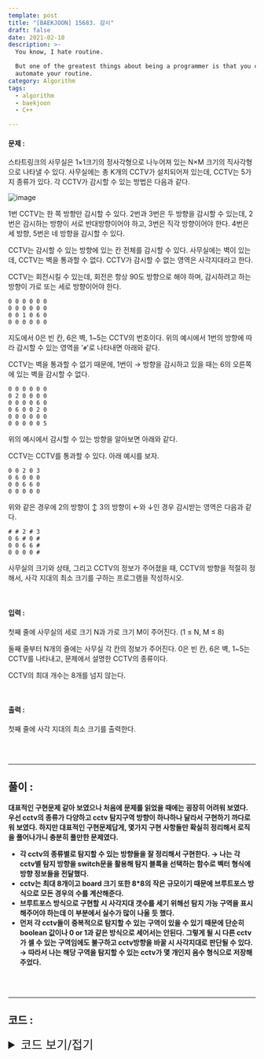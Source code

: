 ```yaml
---
template: post
title: "[BAEKJOON] 15683. 감시"
draft: false
date: 2021-02-10
description: >-
  You know, I hate routine.

  But one of the greatest things about being a programmer is that you can
  automate your routine.
category: Algorithm
tags:
  - algorithm
  - baekjoon
  - C++

---
```




#### 문제 : 

스타트링크의 사무실은 1×1크기의 정사각형으로 나누어져 있는 N×M 크기의 직사각형으로 나타낼 수 있다. 사무실에는 총 K개의 CCTV가 설치되어져 있는데, CCTV는 5가지 종류가 있다. 각 CCTV가 감시할 수 있는 방법은 다음과 같다.

![image](https://user-images.githubusercontent.com/57346455/118114467-982e7000-b422-11eb-93bc-60bfa38fbe92.png)

1번 CCTV는 한 쪽 방향만 감시할 수 있다. 2번과 3번은 두 방향을 감시할 수 있는데, 2번은 감시하는 방향이 서로 반대방향이어야 하고, 3번은 직각 방향이어야 한다. 4번은 세 방향, 5번은 네 방향을 감시할 수 있다.

CCTV는 감시할 수 있는 방향에 있는 칸 전체를 감시할 수 있다. 사무실에는 벽이 있는데, CCTV는 벽을 통과할 수 없다. CCTV가 감시할 수 없는 영역은 사각지대라고 한다.

CCTV는 회전시킬 수 있는데, 회전은 항상 90도 방향으로 해야 하며, 감시하려고 하는 방향이 가로 또는 세로 방향이어야 한다.

```
0 0 0 0 0 0
0 0 0 0 0 0
0 0 1 0 6 0
0 0 0 0 0 0
```

지도에서 0은 빈 칸, 6은 벽, 1~5는 CCTV의 번호이다. 위의 예시에서 1번의 방향에 따라 감시할 수 있는 영역을 '`#`'로 나타내면 아래와 같다.

CCTV는 벽을 통과할 수 없기 때문에, 1번이 → 방향을 감시하고 있을 때는 6의 오른쪽에 있는 벽을 감시할 수 없다.

```
0 0 0 0 0 0
0 2 0 0 0 0
0 0 0 0 6 0
0 6 0 0 2 0
0 0 0 0 0 0
0 0 0 0 0 5
```

위의 예시에서 감시할 수 있는 방향을 알아보면 아래와 같다.

CCTV는 CCTV를 통과할 수 있다. 아래 예시를 보자.

```
0 0 2 0 3
0 6 0 0 0
0 0 6 6 0
0 0 0 0 0
```

위와 같은 경우에 2의 방향이 ↕ 3의 방향이 ←와 ↓인 경우 감시받는 영역은 다음과 같다.

```
# # 2 # 3
0 6 # 0 #
0 0 6 6 #
0 0 0 0 #
```

사무실의 크기와 상태, 그리고 CCTV의 정보가 주어졌을 때, CCTV의 방향을 적절히 정해서, 사각 지대의 최소 크기를 구하는 프로그램을 작성하시오.

<br/>

#### 입력 :

첫째 줄에 사무실의 세로 크기 N과 가로 크기 M이 주어진다. (1 ≤ N, M ≤ 8)

둘째 줄부터 N개의 줄에는 사무실 각 칸의 정보가 주어진다. 0은 빈 칸, 6은 벽, 1~5는 CCTV를 나타내고, 문제에서 설명한 CCTV의 종류이다.

CCTV의 최대 개수는 8개를 넘지 않는다.

<br/>

#### 출력 : 

첫째 줄에 사각 지대의 최소 크기를 출력한다.

<br/>

<br/>

___

## 풀이 :

**대표적인 구현문제 같아 보였으나 처음에 문제를 읽었을 때에는 굉장히 어려워 보였다. 우선 cctv의 종류가 다양하고 cctv 탐지구역 방향이 하나하나 달라서 구현하기 까다로워 보였다. 하지만 대표적인 구현문제답게, 몇가지 구현 사항들만 확실히 정리해서 로직을 풀어나가니 충분히 풀만한 문제였다.**

- **각 cctv의 종류별로 탐지할 수 있는 방향들을 잘 정리해서 구현한다. → 나는 각 cctv별 탐지 방향을 switch문을 활용해 탐지 블록을 선택하는 함수로 벡터 형식에 방향 정보들을 전달했다.**
- **cctv는 최대 8개이고 board 크기 또한 8*8의 작은 규모이기 때문에 브루트포스 방식으로 모든 경우의 수를 계산해준다.**
- **브루트포스 방식으로 구현할 시 사각지대 갯수를 세기 위해선 탐지 가능 구역을 표시해주어야 하는데 이 부분에서 실수가 많이 나올 듯 했다.**
- **먼저 각 cctv들이 중복적으로 탐지할 수 있는 구역이 있을 수 있기 때문에 단순히 boolean 값이나 0 or 1과 같은 방식으로 세어서는 안된다. 그렇게 될 시 다른 cctv가 셀 수 있는 구역임에도 불구하고 cctv방향을 바꿀 시 사각지대로 판단될 수 있다. → 따라서 나는 해당 구역을 탐지할 수 있는 cctv가 몇 개인지 음수 형식으로 저장해주었다.**

<br/>

<br/>

---

## 코드 :

<details>
<summary style="cursor:pointer; font-size:1.5rem">
	코드 보기/접기
</summary>

```c++
#include <iostream>
#include <vector>
#include <utility>
#include <algorithm>

#define pii pair<int, int>

using namespace std;
int h, w, map[8][8], cctvnums, answer = 100;
int di[4] = {0, 1, 0, -1}, dj[4] = {1, 0, -1, 0};
vector<pii > cctv;

void countBlindSpot() {
    int cnt = 0;
    for (int i = 0; i < h; i++)
        for (int j = 0; j < w; j++)
            if (!map[i][j]) cnt++;
    answer = min(answer, cnt);
}

void paintCctvSpot(int x, int y, vector<int> dir) {
    int size = dir.size();
    for (int i = 0; i < size; i++) {
        int k = 1, curd = dir[i];
        while (1) {
            int cmpx = x + di[curd] * k, cmpy = y + dj[curd] * k;
            if (cmpx < 0 || cmpx >= h || cmpy < 0 || cmpy >= w) break;
            if (map[cmpx][cmpy] == 6) break;
            if (map[cmpx][cmpy] <= 0) map[cmpx][cmpy]--;
            k++;
        }
    }
}

void eraseCctvSpot(int x, int y, vector<int> dir) {
    int size = dir.size();
    for (int i = 0; i < size; i++) {
        int k = 1, curd = dir[i];
        while (1) {
            int cmpx = x + di[curd] * k, cmpy = y + dj[curd] * k;
            if (cmpx < 0 || cmpx >= h || cmpy < 0 || cmpy >= w) break;
            if (map[cmpx][cmpy] == 6) break;
            if (map[cmpx][cmpy] < 0) map[cmpx][cmpy]++;
            k++;
        }
    }
}

void seekBlindSpot(int curidx) {
    if (cctvnums == curidx) {
        countBlindSpot();
        return;
    }

    int curx = cctv[curidx].first, cury = cctv[curidx].second, curnum = map[curx][cury], i;
    switch (curnum) {
        case 1:
            for (i = 0; i < 4; i++) {
                paintCctvSpot(curx, cury, {i});
                seekBlindSpot(curidx + 1);
                eraseCctvSpot(curx, cury, {i});

            }
            break;
        case 2:
            for (i = 0; i < 2; i++) {
                paintCctvSpot(curx, cury, {i, i + 2});
                seekBlindSpot(curidx + 1);
                eraseCctvSpot(curx, cury, {i, i + 2});
            }
            break;
        case 3:
            for (i = 0; i < 4; i++) {
                paintCctvSpot(curx, cury, {i, (i + 1) % 4});
                seekBlindSpot(curidx + 1);
                eraseCctvSpot(curx, cury, {i, (i + 1) % 4});
            }
            break;
        case 4:
            for (i = 0; i < 4; i++) {
                paintCctvSpot(curx, cury, {i, (i + 1) % 4, (i + 2) % 4});
                seekBlindSpot(curidx + 1);
                eraseCctvSpot(curx, cury, {i, (i + 1) % 4, (i + 2) % 4});
            }
            break;
        case 5:
            paintCctvSpot(curx, cury, {0, 1, 2, 3});
            seekBlindSpot(curidx + 1);
            eraseCctvSpot(curx, cury, {0, 1, 2, 3});
    }
}

int main() {
    cin >> h >> w;
    for (int i = 0; i < h; i++)
        for (int j = 0; j < w; j++) {
            cin >> map[i][j];
            if (map[i][j] != 0 && map[i][j] != 6)
                cctv.emplace_back(i, j);
        }
    cctvnums = cctv.size();
    seekBlindSpot(0);

    cout << answer << '\n';
    return 0;
}
```

</details>
<br/>

<br/>


